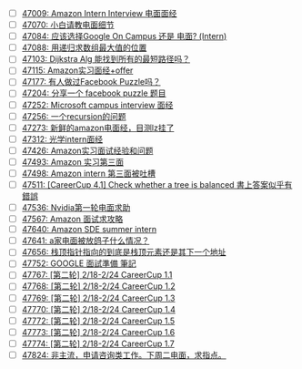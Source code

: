 - [ ] [47009: Amazon Intern Interview 电面面经](http://instant.1point3acres.com/thread/47009)
- [ ] [47070: 小白请教电面细节](http://instant.1point3acres.com/thread/47070)
- [ ] [47084: 应该选择Google On Campus 还是 电面? (Intern)](http://instant.1point3acres.com/thread/47084)
- [ ] [47088: 用递归求数组最大值的位置](http://instant.1point3acres.com/thread/47088)
- [ ] [47103: Dijkstra Alg 能找到所有的最短路径吗？](http://instant.1point3acres.com/thread/47103)
- [ ] [47115: Amazon实习面经+offer](http://instant.1point3acres.com/thread/47115)
- [ ] [47177: 有人做过Facebook Puzzle吗？](http://instant.1point3acres.com/thread/47177)
- [ ] [47204: 分享一个 facebook puzzle 题目](http://instant.1point3acres.com/thread/47204)
- [ ] [47252: Microsoft campus interview 面经](http://instant.1point3acres.com/thread/47252)
- [ ] [47256: 一个recursion的问题](http://instant.1point3acres.com/thread/47256)
- [ ] [47273: 新鲜的amazon电面经，目测lz挂了](http://instant.1point3acres.com/thread/47273)
- [ ] [47312: 光学intern面经](http://instant.1point3acres.com/thread/47312)
- [ ] [47426: Amazon实习面试经验和问题](http://instant.1point3acres.com/thread/47426)
- [ ] [47493: Amazon 实习第三面](http://instant.1point3acres.com/thread/47493)
- [ ] [47498: Amazon intern 第三面被吐槽](http://instant.1point3acres.com/thread/47498)
- [ ] [47511: [CareerCup 4.1] Check whether a tree is balanced 書上答案似乎有錯誤](http://instant.1point3acres.com/thread/47511)
- [ ] [47536: Nvidia第一轮电面求助](http://instant.1point3acres.com/thread/47536)
- [ ] [47567: Amazon 面试求攻略](http://instant.1point3acres.com/thread/47567)
- [ ] [47640: Amazon SDE summer intern](http://instant.1point3acres.com/thread/47640)
- [ ] [47641: a家电面被放鸽子什么情况？](http://instant.1point3acres.com/thread/47641)
- [ ] [47656: 栈顶指针指向的到底是栈顶元素还是其下一个地址](http://instant.1point3acres.com/thread/47656)
- [ ] [47752: GOOGLE 面試準備 筆記](http://instant.1point3acres.com/thread/47752)
- [ ] [47767: [第二轮] 2/18-2/24 CareerCup 1.1](http://instant.1point3acres.com/thread/47767)
- [ ] [47768: [第二轮] 2/18-2/24 CareerCup 1.2](http://instant.1point3acres.com/thread/47768)
- [ ] [47769: [第二轮] 2/18-2/24 CareerCup 1.3](http://instant.1point3acres.com/thread/47769)
- [ ] [47770: [第二轮] 2/18-2/24 CareerCup 1.4](http://instant.1point3acres.com/thread/47770)
- [ ] [47772: [第二轮] 2/18-2/24 CareerCup 1.5](http://instant.1point3acres.com/thread/47772)
- [ ] [47773: [第二轮] 2/18-2/24 CareerCup 1.6](http://instant.1point3acres.com/thread/47773)
- [ ] [47774: [第二轮] 2/18-2/24 CareerCup 1.7](http://instant.1point3acres.com/thread/47774)
- [ ] [47824: 非主流，申请咨询类工作。下周二电面，求指点。](http://instant.1point3acres.com/thread/47824)
